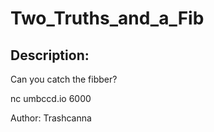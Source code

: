 
# Two_Truths_and_a_Fib
## Description:
Can you catch the fibber?

nc umbccd.io 6000

Author: Trashcanna

